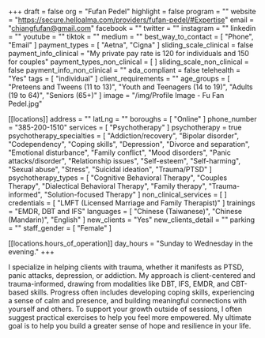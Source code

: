 +++
draft = false
org = "Fufan Pedel"
highlight = false
program = ""
website = "https://secure.helloalma.com/providers/fufan-pedel/#Expertise"
email = "chiangfufan@gmail.com"
facebook = ""
twitter = ""
instagram = ""
linkedin = ""
youtube = ""
tiktok = ""
medium = ""
best_way_to_contact = [ "Phone", "Email" ]
payment_types = [ "Aetna", "Cigna" ]
sliding_scale_clinical = false
payment_info_clinical = "My private pay rate is 120 for individuals and 150 for couples"
payment_types_non_clinical = [ ]
sliding_scale_non_clinical = false
payment_info_non_clinical = ""
ada_compliant = false
telehealth = "Yes"
tags = [ "individual" ]
client_requirements = ""
age_groups = [
  "Preteens and Tweens (11 to 13)",
  "Youth and Teenagers (14 to 19)",
  "Adults (19 to 64)",
  "Seniors (65+)"
]
image = "/img/Profile Image - Fu Fan Pedel.jpg"

[[locations]]
address = ""
latLng = ""
boroughs = [ "Online" ]
phone_number = "385-200-1510"
services = [ "Psychotherapy" ]
psychotherapy = true
psychotherapy_specialties = [
  "Addiction/recovery",
  "Bipolar disorder",
  "Codependency",
  "Coping skills",
  "Depression",
  "Divorce and separation",
  "Emotional disturbance",
  "Family conflict",
  "Mood disorders",
  "Panic attacks/disorder",
  "Relationship issues",
  "Self-esteem",
  "Self-harming",
  "Sexual abuse",
  "Stress",
  "Suicidal ideation",
  "Trauma/PTSD"
]
psychotherapy_types = [
  "Cognitive Behavioral Therapy",
  "Couples Therapy",
  "Dialectical Behavioral Therapy",
  "Family therapy",
  "Trauma-informed",
  "Solution-focused Therapy"
]
non_clinical_services = [ ]
credentials = [ "LMFT (Licensed Marriage and Family Therapist)" ]
trainings = "EMDR, DBT and IFS"
languages = [ "Chinese (Taiwanese)", "Chinese (Mandarin)", "English" ]
new_clients = "Yes"
new_clients_detail = ""
parking = ""
staff_gender = [ "Female" ]

  [[locations.hours_of_operation]]
  day_hours = "Sunday to Wednesday in the evening."
+++


I specialize in helping clients with trauma, whether it manifests as PTSD, panic attacks, depression, or addiction. My approach is client-centered and trauma-informed, drawing from modalities like DBT, IFS, EMDR, and CBT-based skills. Progress often includes developing coping skills, experiencing a sense of calm and presence, and building meaningful connections with yourself and others. To support your growth outside of sessions, I often suggest practical exercises to help you feel more empowered. My ultimate goal is to help you build a greater sense of hope and resilience in your life.
